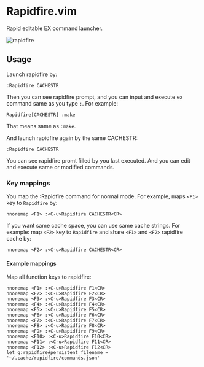 # Rapidfire.vim
Rapid editable EX command launcher.

![rapidfire](https://user-images.githubusercontent.com/888388/83955344-e5a67280-a88c-11ea-8b0b-b62f10f73806.gif)

## Usage

Launch rapidfire by:
```.vim
:Rapidfire CACHESTR
```
Then you can see rapidfire prompt, and you can input and execute ex command same as you type `:`.
For example:
```.vim
Rapidfire[CACHESTR] :make
```
That means same as `:make`.

And launch rapidfire again by the same CACHESTR:
```.vim
:Rapidfire CACHESTR
```
You can see rapidfire promt filled by you last executed.
And you can edit and execute same or modified commands.

### Key mappings

You map the :Rapidfire command for normal mode.
For example, maps `<F1>` key to `Rapidfire` by:
```.vim
nnoremap <F1> :<C-u>Rapidfire CACHESTR<CR>
```

If you want same cache space, you can use same cache strings.
For example: map `<F2>` key to `Rapidfire` and share `<F1>` and `<F2>` rapidfire cache by:
```.vim
nnoremap <F2> :<C-u>Rapidfire CACHESTR<CR>
```

#### Example mappings
Map all function keys to rapidfire:
```.vim
nnoremap <F1> :<C-u>Rapidfire F1<CR>
nnoremap <F2> :<C-u>Rapidfire F2<CR>
nnoremap <F3> :<C-u>Rapidfire F3<CR>
nnoremap <F4> :<C-u>Rapidfire F4<CR>
nnoremap <F5> :<C-u>Rapidfire F5<CR>
nnoremap <F6> :<C-u>Rapidfire F6<CR>
nnoremap <F7> :<C-u>Rapidfire F7<CR>
nnoremap <F8> :<C-u>Rapidfire F8<CR>
nnoremap <F9> :<C-u>Rapidfire F9<CR>
nnoremap <F10> :<C-u>Rapidfire F10<CR>
nnoremap <F11> :<C-u>Rapidfire F11<CR>
nnoremap <F12> :<C-u>Rapidfire F12<CR>
let g:rapidfire#persistent_filename = '~/.cache/rapidfire/commands.json'
```

